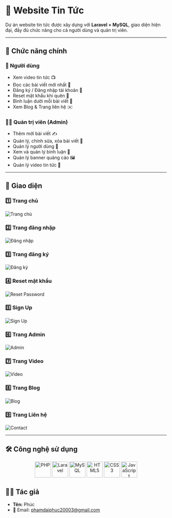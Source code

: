 # 📰 Website Tin Tức

Dự án website tin tức được xây dựng với **Laravel + MySQL**, giao diện hiện đại, đầy đủ chức năng cho cả người dùng và quản trị viên.  

---

## 🚀 Chức năng chính

### 👤 Người dùng
- Xem video tin tức 📺  
- Đọc các bài viết mới nhất 📰  
- Đăng ký / Đăng nhập tài khoản 🔑  
- Reset mật khẩu khi quên 🔄  
- Bình luận dưới mỗi bài viết 💬  
- Xem Blog & Trang liên hệ ✉️  

### 👨‍💼 Quản trị viên (Admin)
- Thêm mới bài viết ✍️  
- Quản lý, chỉnh sửa, xóa bài viết 📑  
- Quản lý người dùng 👥  
- Xem và quản lý bình luận 💬  
- Quản lý banner quảng cáo 🖼️  
- Quản lý video tin tức 🎥  

---

## 📸 Giao diện

### 1️⃣ Trang chủ
![Trang chủ](public/loginform/images/trangchu.png)

### 2️⃣ Trang đăng nhập
![Đăng nhập](public/loginform/images/dangnhap.png)

### 3️⃣ Trang đăng ký
![Đăng ký](public/loginform/images/sign%20up.png)

### 4️⃣ Reset mật khẩu
![Reset Password](public/loginform/images/resetpassword.png)

### 5️⃣ Sign Up
![Sign Up](public/loginform/images/sign%20up.png)

### 6️⃣ Trang Admin
![Admin](public/loginform/images/trang_admin.png)

### 7️⃣ Trang Video
![Video](public/loginform/images/video.png)

### 8️⃣ Trang Blog
![Blog](public/loginform/images/blog.png)

### 9️⃣ Trang Liên hệ
![Contact](public/loginform/images/lienhe.png)

---

## 🛠️ Công nghệ sử dụng

<p align="center">
  <img src="https://raw.githubusercontent.com/devicons/devicon/master/icons/php/php-original.svg" alt="PHP" width="50" height="50"/>
  <img src="https://raw.githubusercontent.com/devicons/devicon/master/icons/laravel/laravel-original.svg" alt="Laravel" width="50" height="50"/>
  <img src="https://raw.githubusercontent.com/devicons/devicon/master/icons/mysql/mysql-original.svg" alt="MySQL" width="50" height="50"/>
  <img src="https://raw.githubusercontent.com/devicons/devicon/master/icons/html5/html5-original.svg" alt="HTML5" width="50" height="50"/>
  <img src="https://raw.githubusercontent.com/devicons/devicon/master/icons/css3/css3-original.svg" alt="CSS3" width="50" height="50"/>
  <img src="https://raw.githubusercontent.com/devicons/devicon/master/icons/javascript/javascript-original.svg" alt="JavaScript" width="50" height="50"/>
</p>

 
## 👨‍💻 Tác giả
- **Tên:** Phúc  
- 📧 Email: phamdaiphuc20003@gmail.com  
